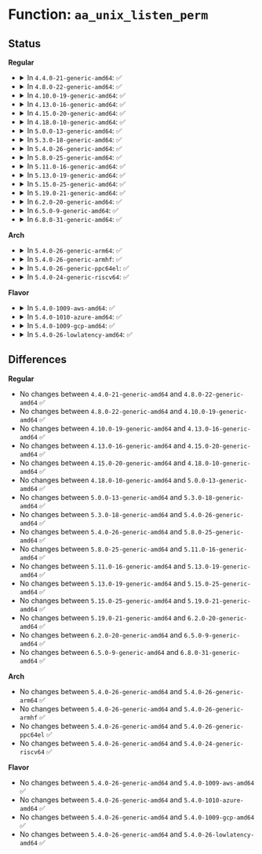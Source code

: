 # Function: <code>aa_unix_listen_perm</code>

## Status
<b>Regular</b>
<ul>
<li>
<details>
<summary>In <code>4.4.0-21-generic-amd64</code>: ✅</summary>

```c
int aa_unix_listen_perm(struct socket * sock, int backlog)
```

```json
{
  "name": "aa_unix_listen_perm",
  "collision_type": "Unique Global",
  "inline_type": "No",
  "funcs": [
    {
      "addr": 18446744071582592528,
      "name": "aa_unix_listen_perm",
      "external": true,
      "loc": "security/apparmor/af_unix.c:379",
      "file": "security/apparmor/af_unix.c",
      "inline": "seen, unknown",
      "caller_inline": [],
      "caller_func": [
        "security/apparmor/net.c:aa_sock_listen_perm"
      ]
    }
  ],
  "symbols": [
    {
      "addr": 18446744071582592528,
      "name": "aa_unix_listen_perm",
      "section": ".text",
      "bind": "STB_GLOBAL",
      "size": 528
    }
  ]
}
```
</details>
</li>
<li>
<details>
<summary>In <code>4.8.0-22-generic-amd64</code>: ✅</summary>

```c
int aa_unix_listen_perm(struct socket * sock, int backlog)
```

```json
{
  "name": "aa_unix_listen_perm",
  "collision_type": "Unique Global",
  "inline_type": "No",
  "funcs": [
    {
      "addr": 18446744071582835904,
      "name": "aa_unix_listen_perm",
      "external": true,
      "loc": "security/apparmor/af_unix.c:379",
      "file": "security/apparmor/af_unix.c",
      "inline": "seen, unknown",
      "caller_inline": [],
      "caller_func": [
        "security/apparmor/net.c:aa_sock_listen_perm"
      ]
    }
  ],
  "symbols": [
    {
      "addr": 18446744071582835904,
      "name": "aa_unix_listen_perm",
      "section": ".text",
      "bind": "STB_GLOBAL",
      "size": 611
    }
  ]
}
```
</details>
</li>
<li>
<details>
<summary>In <code>4.10.0-19-generic-amd64</code>: ✅</summary>

```c
int aa_unix_listen_perm(struct socket * sock, int backlog)
```

```json
{
  "name": "aa_unix_listen_perm",
  "collision_type": "Unique Global",
  "inline_type": "No",
  "funcs": [
    {
      "addr": 18446744071582931776,
      "name": "aa_unix_listen_perm",
      "external": true,
      "loc": "security/apparmor/af_unix.c:379",
      "file": "security/apparmor/af_unix.c",
      "inline": "seen, unknown",
      "caller_inline": [],
      "caller_func": [
        "security/apparmor/net.c:aa_sock_listen_perm"
      ]
    }
  ],
  "symbols": [
    {
      "addr": 18446744071582931776,
      "name": "aa_unix_listen_perm",
      "section": ".text",
      "bind": "STB_GLOBAL",
      "size": 611
    }
  ]
}
```
</details>
</li>
<li>
<details>
<summary>In <code>4.13.0-16-generic-amd64</code>: ✅</summary>

```c
int aa_unix_listen_perm(struct socket * sock, int backlog)
```

```json
{
  "name": "aa_unix_listen_perm",
  "collision_type": "Unique Global",
  "inline_type": "No",
  "funcs": [
    {
      "addr": 18446744071582987120,
      "name": "aa_unix_listen_perm",
      "external": true,
      "loc": "security/apparmor/af_unix.c:384",
      "file": "security/apparmor/af_unix.c",
      "inline": "seen, unknown",
      "caller_inline": [],
      "caller_func": [
        "security/apparmor/net.c:aa_sock_listen_perm"
      ]
    }
  ],
  "symbols": [
    {
      "addr": 18446744071582987120,
      "name": "aa_unix_listen_perm",
      "section": ".text",
      "bind": "STB_GLOBAL",
      "size": 354
    }
  ]
}
```
</details>
</li>
<li>
<details>
<summary>In <code>4.15.0-20-generic-amd64</code>: ✅</summary>

```c
int aa_unix_listen_perm(struct socket * sock, int backlog)
```

```json
{
  "name": "aa_unix_listen_perm",
  "collision_type": "Unique Global",
  "inline_type": "No",
  "funcs": [
    {
      "addr": 18446744071583151248,
      "name": "aa_unix_listen_perm",
      "external": true,
      "loc": "security/apparmor/af_unix.c:384",
      "file": "security/apparmor/af_unix.c",
      "inline": "seen, unknown",
      "caller_inline": [],
      "caller_func": [
        "security/apparmor/net.c:aa_sock_listen_perm"
      ]
    }
  ],
  "symbols": [
    {
      "addr": 18446744071583151248,
      "name": "aa_unix_listen_perm",
      "section": ".text",
      "bind": "STB_GLOBAL",
      "size": 424
    }
  ]
}
```
</details>
</li>
<li>
<details>
<summary>In <code>4.18.0-10-generic-amd64</code>: ✅</summary>

```c
int aa_unix_listen_perm(struct socket * sock, int backlog)
```

```json
{
  "name": "aa_unix_listen_perm",
  "collision_type": "Unique Global",
  "inline_type": "No",
  "funcs": [
    {
      "addr": 18446744071583355792,
      "name": "aa_unix_listen_perm",
      "external": true,
      "loc": "security/apparmor/af_unix.c:385",
      "file": "security/apparmor/af_unix.c",
      "inline": "seen, unknown",
      "caller_inline": [],
      "caller_func": [
        "security/apparmor/lsm.c:apparmor_socket_listen"
      ]
    }
  ],
  "symbols": [
    {
      "addr": 18446744071583355792,
      "name": "aa_unix_listen_perm",
      "section": ".text",
      "bind": "STB_GLOBAL",
      "size": 415
    }
  ]
}
```
</details>
</li>
<li>
<details>
<summary>In <code>5.0.0-13-generic-amd64</code>: ✅</summary>

```c
int aa_unix_listen_perm(struct socket * sock, int backlog)
```

```json
{
  "name": "aa_unix_listen_perm",
  "collision_type": "Unique Global",
  "inline_type": "No",
  "funcs": [
    {
      "addr": 18446744071583474416,
      "name": "aa_unix_listen_perm",
      "external": true,
      "loc": "security/apparmor/af_unix.c:385",
      "file": "security/apparmor/af_unix.c",
      "inline": "seen, unknown",
      "caller_inline": [],
      "caller_func": [
        "security/apparmor/lsm.c:apparmor_socket_listen"
      ]
    }
  ],
  "symbols": [
    {
      "addr": 18446744071583474416,
      "name": "aa_unix_listen_perm",
      "section": ".text",
      "bind": "STB_GLOBAL",
      "size": 444
    }
  ]
}
```
</details>
</li>
<li>
<details>
<summary>In <code>5.3.0-18-generic-amd64</code>: ✅</summary>

```c
int aa_unix_listen_perm(struct socket * sock, int backlog)
```

```json
{
  "name": "aa_unix_listen_perm",
  "collision_type": "Unique Global",
  "inline_type": "No",
  "funcs": [
    {
      "addr": 18446744071583658800,
      "name": "aa_unix_listen_perm",
      "external": true,
      "loc": "security/apparmor/af_unix.c:385",
      "file": "security/apparmor/af_unix.c",
      "inline": "seen, unknown",
      "caller_inline": [],
      "caller_func": [
        "security/apparmor/lsm.c:apparmor_socket_listen"
      ]
    }
  ],
  "symbols": [
    {
      "addr": 18446744071583658800,
      "name": "aa_unix_listen_perm",
      "section": ".text",
      "bind": "STB_GLOBAL",
      "size": 428
    }
  ]
}
```
</details>
</li>
<li>
<details>
<summary>In <code>5.4.0-26-generic-amd64</code>: ✅</summary>

```c
int aa_unix_listen_perm(struct socket * sock, int backlog)
```

```json
{
  "name": "aa_unix_listen_perm",
  "collision_type": "Unique Global",
  "inline_type": "No",
  "funcs": [
    {
      "addr": 18446744071583765088,
      "name": "aa_unix_listen_perm",
      "external": true,
      "loc": "security/apparmor/af_unix.c:385",
      "file": "security/apparmor/af_unix.c",
      "inline": "seen, unknown",
      "caller_inline": [],
      "caller_func": [
        "security/apparmor/lsm.c:apparmor_socket_listen"
      ]
    }
  ],
  "symbols": [
    {
      "addr": 18446744071583765088,
      "name": "aa_unix_listen_perm",
      "section": ".text",
      "bind": "STB_GLOBAL",
      "size": 428
    }
  ]
}
```
</details>
</li>
<li>
<details>
<summary>In <code>5.8.0-25-generic-amd64</code>: ✅</summary>

```c
int aa_unix_listen_perm(struct socket * sock, int backlog)
```

```json
{
  "name": "aa_unix_listen_perm",
  "collision_type": "Unique Global",
  "inline_type": "No",
  "funcs": [
    {
      "addr": 18446744071584157104,
      "name": "aa_unix_listen_perm",
      "external": true,
      "loc": "security/apparmor/af_unix.c:385",
      "file": "security/apparmor/af_unix.c",
      "inline": "seen, unknown",
      "caller_inline": [],
      "caller_func": [
        "security/apparmor/lsm.c:apparmor_socket_listen"
      ]
    }
  ],
  "symbols": [
    {
      "addr": 18446744071584157104,
      "name": "aa_unix_listen_perm",
      "section": ".text",
      "bind": "STB_GLOBAL",
      "size": 243
    }
  ]
}
```
</details>
</li>
<li>
<details>
<summary>In <code>5.11.0-16-generic-amd64</code>: ✅</summary>

```c
int aa_unix_listen_perm(struct socket * sock, int backlog)
```

```json
{
  "name": "aa_unix_listen_perm",
  "collision_type": "Unique Global",
  "inline_type": "No",
  "funcs": [
    {
      "addr": 18446744071584275456,
      "name": "aa_unix_listen_perm",
      "external": true,
      "loc": "security/apparmor/af_unix.c:385",
      "file": "security/apparmor/af_unix.c",
      "inline": "seen, unknown",
      "caller_inline": [],
      "caller_func": [
        "security/apparmor/lsm.c:apparmor_socket_listen"
      ]
    }
  ],
  "symbols": [
    {
      "addr": 18446744071584275456,
      "name": "aa_unix_listen_perm",
      "section": ".text",
      "bind": "STB_GLOBAL",
      "size": 243
    }
  ]
}
```
</details>
</li>
<li>
<details>
<summary>In <code>5.13.0-19-generic-amd64</code>: ✅</summary>

```c
int aa_unix_listen_perm(struct socket * sock, int backlog)
```

```json
{
  "name": "aa_unix_listen_perm",
  "collision_type": "Unique Global",
  "inline_type": "No",
  "funcs": [
    {
      "addr": 18446744071584300848,
      "name": "aa_unix_listen_perm",
      "external": true,
      "loc": "security/apparmor/af_unix.c:385",
      "file": "security/apparmor/af_unix.c",
      "inline": "seen, unknown",
      "caller_inline": [],
      "caller_func": [
        "security/apparmor/lsm.c:apparmor_socket_listen"
      ]
    }
  ],
  "symbols": [
    {
      "addr": 18446744071584300848,
      "name": "aa_unix_listen_perm",
      "section": ".text",
      "bind": "STB_GLOBAL",
      "size": 243
    }
  ]
}
```
</details>
</li>
<li>
<details>
<summary>In <code>5.15.0-25-generic-amd64</code>: ✅</summary>

```c
int aa_unix_listen_perm(struct socket * sock, int backlog)
```

```json
{
  "name": "aa_unix_listen_perm",
  "collision_type": "Unique Global",
  "inline_type": "No",
  "funcs": [
    {
      "addr": 18446744071584687280,
      "name": "aa_unix_listen_perm",
      "external": true,
      "loc": "security/apparmor/af_unix.c:385",
      "file": "security/apparmor/af_unix.c",
      "inline": "seen, unknown",
      "caller_inline": [],
      "caller_func": [
        "security/apparmor/lsm.c:apparmor_socket_listen"
      ]
    }
  ],
  "symbols": [
    {
      "addr": 18446744071584687280,
      "name": "aa_unix_listen_perm",
      "section": ".text",
      "bind": "STB_GLOBAL",
      "size": 243
    }
  ]
}
```
</details>
</li>
<li>
<details>
<summary>In <code>5.19.0-21-generic-amd64</code>: ✅</summary>

```c
int aa_unix_listen_perm(struct socket * sock, int backlog)
```

```json
{
  "name": "aa_unix_listen_perm",
  "collision_type": "Unique Global",
  "inline_type": "No",
  "funcs": [
    {
      "addr": 18446744071585350272,
      "name": "aa_unix_listen_perm",
      "external": true,
      "loc": "security/apparmor/af_unix.c:404",
      "file": "security/apparmor/af_unix.c",
      "inline": "seen, unknown",
      "caller_inline": [],
      "caller_func": [
        "security/apparmor/lsm.c:apparmor_socket_listen"
      ]
    }
  ],
  "symbols": [
    {
      "addr": 18446744071585350272,
      "name": "aa_unix_listen_perm",
      "section": ".text",
      "bind": "STB_GLOBAL",
      "size": 264
    }
  ]
}
```
</details>
</li>
<li>
<details>
<summary>In <code>6.2.0-20-generic-amd64</code>: ✅</summary>

```c
int aa_unix_listen_perm(struct socket * sock, int backlog)
```

```json
{
  "name": "aa_unix_listen_perm",
  "collision_type": "Unique Global",
  "inline_type": "No",
  "funcs": [
    {
      "addr": 18446744071586091376,
      "name": "aa_unix_listen_perm",
      "external": true,
      "loc": "security/apparmor/af_unix.c:422",
      "file": "security/apparmor/af_unix.c",
      "inline": "seen, unknown",
      "caller_inline": [],
      "caller_func": [
        "security/apparmor/lsm.c:apparmor_socket_listen"
      ]
    }
  ],
  "symbols": [
    {
      "addr": 18446744071586091376,
      "name": "aa_unix_listen_perm",
      "section": ".text",
      "bind": "STB_GLOBAL",
      "size": 264
    }
  ]
}
```
</details>
</li>
<li>
<details>
<summary>In <code>6.5.0-9-generic-amd64</code>: ✅</summary>

```c
int aa_unix_listen_perm(struct socket * sock, int backlog)
```

```json
{
  "name": "aa_unix_listen_perm",
  "collision_type": "Unique Global",
  "inline_type": "No",
  "funcs": [
    {
      "addr": 18446744071586326848,
      "name": "aa_unix_listen_perm",
      "external": true,
      "loc": "security/apparmor/af_unix.c:422",
      "file": "security/apparmor/af_unix.c",
      "inline": "seen, unknown",
      "caller_inline": [],
      "caller_func": [
        "security/apparmor/lsm.c:apparmor_socket_listen"
      ]
    }
  ],
  "symbols": [
    {
      "addr": 18446744071586326848,
      "name": "aa_unix_listen_perm",
      "section": ".text",
      "bind": "STB_GLOBAL",
      "size": 264
    }
  ]
}
```
</details>
</li>
<li>
<details>
<summary>In <code>6.8.0-31-generic-amd64</code>: ✅</summary>

```c
int aa_unix_listen_perm(struct socket * sock, int backlog)
```

```json
{
  "name": "aa_unix_listen_perm",
  "collision_type": "Unique Global",
  "inline_type": "No",
  "funcs": [
    {
      "addr": 18446744071586583584,
      "name": "aa_unix_listen_perm",
      "external": true,
      "loc": "security/apparmor/af_unix.c:422",
      "file": "security/apparmor/af_unix.c",
      "inline": "seen, unknown",
      "caller_inline": [],
      "caller_func": [
        "security/apparmor/lsm.c:apparmor_socket_listen"
      ]
    }
  ],
  "symbols": [
    {
      "addr": 18446744071586583584,
      "name": "aa_unix_listen_perm",
      "section": ".text",
      "bind": "STB_GLOBAL",
      "size": 267
    }
  ]
}
```
</details>
</li>
</ul>
<b>Arch</b>
<ul>
<li>
<details>
<summary>In <code>5.4.0-26-generic-arm64</code>: ✅</summary>

```c
int aa_unix_listen_perm(struct socket * sock, int backlog)
```

```json
{
  "name": "aa_unix_listen_perm",
  "collision_type": "Unique Global",
  "inline_type": "No",
  "funcs": [
    {
      "addr": 18446603336495565552,
      "name": "aa_unix_listen_perm",
      "external": true,
      "loc": "security/apparmor/af_unix.c:385",
      "file": "security/apparmor/af_unix.c",
      "inline": "seen, unknown",
      "caller_inline": [],
      "caller_func": [
        "security/apparmor/lsm.c:apparmor_socket_listen"
      ]
    }
  ],
  "symbols": [
    {
      "addr": 18446603336495565552,
      "name": "aa_unix_listen_perm",
      "section": ".text",
      "bind": "STB_GLOBAL",
      "size": 480
    }
  ]
}
```
</details>
</li>
<li>
<details>
<summary>In <code>5.4.0-26-generic-armhf</code>: ✅</summary>

```c
int aa_unix_listen_perm(struct socket * sock, int backlog)
```

```json
{
  "name": "aa_unix_listen_perm",
  "collision_type": "Unique Global",
  "inline_type": "No",
  "funcs": [
    {
      "addr": 3228928972,
      "name": "aa_unix_listen_perm",
      "external": true,
      "loc": "security/apparmor/af_unix.c:385",
      "file": "security/apparmor/af_unix.c",
      "inline": "seen, unknown",
      "caller_inline": [],
      "caller_func": [
        "security/apparmor/lsm.c:apparmor_socket_listen"
      ]
    }
  ],
  "symbols": [
    {
      "addr": 3228928972,
      "name": "aa_unix_listen_perm",
      "section": ".text",
      "bind": "STB_GLOBAL",
      "size": 472
    }
  ]
}
```
</details>
</li>
<li>
<details>
<summary>In <code>5.4.0-26-generic-ppc64el</code>: ✅</summary>

```c
int aa_unix_listen_perm(struct socket * sock, int backlog)
```

```json
{
  "name": "aa_unix_listen_perm",
  "collision_type": "Unique Global",
  "inline_type": "No",
  "funcs": [
    {
      "addr": 13835058055289658208,
      "name": "aa_unix_listen_perm",
      "external": true,
      "loc": "security/apparmor/af_unix.c:385",
      "file": "security/apparmor/af_unix.c",
      "inline": "seen, unknown",
      "caller_inline": [],
      "caller_func": [
        "security/apparmor/lsm.c:apparmor_socket_listen"
      ]
    }
  ],
  "symbols": [
    {
      "addr": 13835058055289658208,
      "name": "aa_unix_listen_perm",
      "section": ".text",
      "bind": "STB_GLOBAL",
      "size": 740
    }
  ]
}
```
</details>
</li>
<li>
<details>
<summary>In <code>5.4.0-24-generic-riscv64</code>: ✅</summary>

```c
int aa_unix_listen_perm(struct socket * sock, int backlog)
```

```json
{
  "name": "aa_unix_listen_perm",
  "collision_type": "Unique Global",
  "inline_type": "No",
  "funcs": [
    {
      "addr": 18446743936274735382,
      "name": "aa_unix_listen_perm",
      "external": true,
      "loc": "security/apparmor/af_unix.c:385",
      "file": "security/apparmor/af_unix.c",
      "inline": "seen, unknown",
      "caller_inline": [],
      "caller_func": [
        "security/apparmor/lsm.c:apparmor_socket_listen"
      ]
    }
  ],
  "symbols": [
    {
      "addr": 18446743936274735382,
      "name": "aa_unix_listen_perm",
      "section": ".text",
      "bind": "STB_GLOBAL",
      "size": 368
    }
  ]
}
```
</details>
</li>
</ul>
<b>Flavor</b>
<ul>
<li>
<details>
<summary>In <code>5.4.0-1009-aws-amd64</code>: ✅</summary>

```c
int aa_unix_listen_perm(struct socket * sock, int backlog)
```

```json
{
  "name": "aa_unix_listen_perm",
  "collision_type": "Unique Global",
  "inline_type": "No",
  "funcs": [
    {
      "addr": 18446744071583733824,
      "name": "aa_unix_listen_perm",
      "external": true,
      "loc": "security/apparmor/af_unix.c:385",
      "file": "security/apparmor/af_unix.c",
      "inline": "seen, unknown",
      "caller_inline": [],
      "caller_func": [
        "security/apparmor/lsm.c:apparmor_socket_listen"
      ]
    }
  ],
  "symbols": [
    {
      "addr": 18446744071583733824,
      "name": "aa_unix_listen_perm",
      "section": ".text",
      "bind": "STB_GLOBAL",
      "size": 428
    }
  ]
}
```
</details>
</li>
<li>
<details>
<summary>In <code>5.4.0-1010-azure-amd64</code>: ✅</summary>

```c
int aa_unix_listen_perm(struct socket * sock, int backlog)
```

```json
{
  "name": "aa_unix_listen_perm",
  "collision_type": "Unique Global",
  "inline_type": "No",
  "funcs": [
    {
      "addr": 18446744071583670880,
      "name": "aa_unix_listen_perm",
      "external": true,
      "loc": "security/apparmor/af_unix.c:385",
      "file": "security/apparmor/af_unix.c",
      "inline": "seen, unknown",
      "caller_inline": [],
      "caller_func": [
        "security/apparmor/lsm.c:apparmor_socket_listen"
      ]
    }
  ],
  "symbols": [
    {
      "addr": 18446744071583670880,
      "name": "aa_unix_listen_perm",
      "section": ".text",
      "bind": "STB_GLOBAL",
      "size": 428
    }
  ]
}
```
</details>
</li>
<li>
<details>
<summary>In <code>5.4.0-1009-gcp-amd64</code>: ✅</summary>

```c
int aa_unix_listen_perm(struct socket * sock, int backlog)
```

```json
{
  "name": "aa_unix_listen_perm",
  "collision_type": "Unique Global",
  "inline_type": "No",
  "funcs": [
    {
      "addr": 18446744071583717600,
      "name": "aa_unix_listen_perm",
      "external": true,
      "loc": "security/apparmor/af_unix.c:385",
      "file": "security/apparmor/af_unix.c",
      "inline": "seen, unknown",
      "caller_inline": [],
      "caller_func": [
        "security/apparmor/lsm.c:apparmor_socket_listen"
      ]
    }
  ],
  "symbols": [
    {
      "addr": 18446744071583717600,
      "name": "aa_unix_listen_perm",
      "section": ".text",
      "bind": "STB_GLOBAL",
      "size": 428
    }
  ]
}
```
</details>
</li>
<li>
<details>
<summary>In <code>5.4.0-26-lowlatency-amd64</code>: ✅</summary>

```c
int aa_unix_listen_perm(struct socket * sock, int backlog)
```

```json
{
  "name": "aa_unix_listen_perm",
  "collision_type": "Unique Global",
  "inline_type": "No",
  "funcs": [
    {
      "addr": 18446744071583818112,
      "name": "aa_unix_listen_perm",
      "external": true,
      "loc": "security/apparmor/af_unix.c:385",
      "file": "security/apparmor/af_unix.c",
      "inline": "seen, unknown",
      "caller_inline": [],
      "caller_func": [
        "security/apparmor/lsm.c:apparmor_socket_listen"
      ]
    }
  ],
  "symbols": [
    {
      "addr": 18446744071583818112,
      "name": "aa_unix_listen_perm",
      "section": ".text",
      "bind": "STB_GLOBAL",
      "size": 431
    }
  ]
}
```
</details>
</li>
</ul>

## Differences
<b>Regular</b>
<ul>
<li>
No changes between <code>4.4.0-21-generic-amd64</code> and <code>4.8.0-22-generic-amd64</code> ✅
</li>
<li>
No changes between <code>4.8.0-22-generic-amd64</code> and <code>4.10.0-19-generic-amd64</code> ✅
</li>
<li>
No changes between <code>4.10.0-19-generic-amd64</code> and <code>4.13.0-16-generic-amd64</code> ✅
</li>
<li>
No changes between <code>4.13.0-16-generic-amd64</code> and <code>4.15.0-20-generic-amd64</code> ✅
</li>
<li>
No changes between <code>4.15.0-20-generic-amd64</code> and <code>4.18.0-10-generic-amd64</code> ✅
</li>
<li>
No changes between <code>4.18.0-10-generic-amd64</code> and <code>5.0.0-13-generic-amd64</code> ✅
</li>
<li>
No changes between <code>5.0.0-13-generic-amd64</code> and <code>5.3.0-18-generic-amd64</code> ✅
</li>
<li>
No changes between <code>5.3.0-18-generic-amd64</code> and <code>5.4.0-26-generic-amd64</code> ✅
</li>
<li>
No changes between <code>5.4.0-26-generic-amd64</code> and <code>5.8.0-25-generic-amd64</code> ✅
</li>
<li>
No changes between <code>5.8.0-25-generic-amd64</code> and <code>5.11.0-16-generic-amd64</code> ✅
</li>
<li>
No changes between <code>5.11.0-16-generic-amd64</code> and <code>5.13.0-19-generic-amd64</code> ✅
</li>
<li>
No changes between <code>5.13.0-19-generic-amd64</code> and <code>5.15.0-25-generic-amd64</code> ✅
</li>
<li>
No changes between <code>5.15.0-25-generic-amd64</code> and <code>5.19.0-21-generic-amd64</code> ✅
</li>
<li>
No changes between <code>5.19.0-21-generic-amd64</code> and <code>6.2.0-20-generic-amd64</code> ✅
</li>
<li>
No changes between <code>6.2.0-20-generic-amd64</code> and <code>6.5.0-9-generic-amd64</code> ✅
</li>
<li>
No changes between <code>6.5.0-9-generic-amd64</code> and <code>6.8.0-31-generic-amd64</code> ✅
</li>
</ul>
<b>Arch</b>
<ul>
<li>
No changes between <code>5.4.0-26-generic-amd64</code> and <code>5.4.0-26-generic-arm64</code> ✅
</li>
<li>
No changes between <code>5.4.0-26-generic-amd64</code> and <code>5.4.0-26-generic-armhf</code> ✅
</li>
<li>
No changes between <code>5.4.0-26-generic-amd64</code> and <code>5.4.0-26-generic-ppc64el</code> ✅
</li>
<li>
No changes between <code>5.4.0-26-generic-amd64</code> and <code>5.4.0-24-generic-riscv64</code> ✅
</li>
</ul>
<b>Flavor</b>
<ul>
<li>
No changes between <code>5.4.0-26-generic-amd64</code> and <code>5.4.0-1009-aws-amd64</code> ✅
</li>
<li>
No changes between <code>5.4.0-26-generic-amd64</code> and <code>5.4.0-1010-azure-amd64</code> ✅
</li>
<li>
No changes between <code>5.4.0-26-generic-amd64</code> and <code>5.4.0-1009-gcp-amd64</code> ✅
</li>
<li>
No changes between <code>5.4.0-26-generic-amd64</code> and <code>5.4.0-26-lowlatency-amd64</code> ✅
</li>
</ul>
